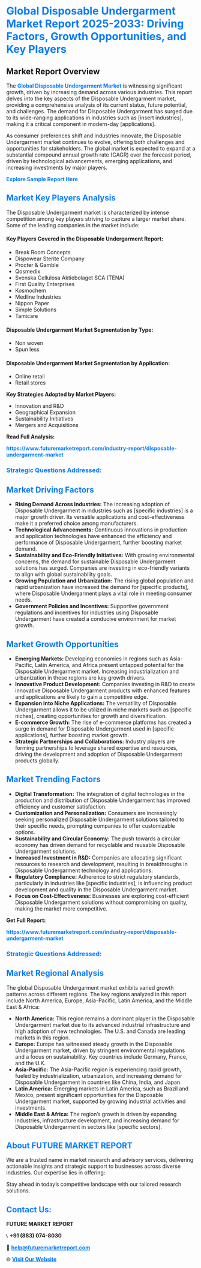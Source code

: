<h1 style="color: #007BFF;">Global Disposable Undergarment Market Report 2025-2033: Driving Factors, Growth Opportunities, and Key Players</h1>

<section id="overview">
<h2>Market Report Overview</h2>
<p>The <a href="https://www.futuremarketreport.com/industry-report/disposable-undergarment-market" style="color: #007BFF; text-decoration: none;"><strong>Global Disposable Undergarment Market</strong></a> is witnessing significant growth, driven by increasing demand across various industries. This report delves into the key aspects of the Disposable Undergarment market, providing a comprehensive analysis of its current status, future potential, and challenges. The demand for Disposable Undergarment has surged due to its wide-ranging applications in industries such as [insert industries], making it a critical component in modern-day [applications].</p>
<p>As consumer preferences shift and industries innovate, the Disposable Undergarment market continues to evolve, offering both challenges and opportunities for stakeholders. The global market is expected to expand at a substantial compound annual growth rate (CAGR) over the forecast period, driven by technological advancements, emerging applications, and increasing investments by major players.</p>
</section>

<section id="overview">
<p><a href="https://www.futuremarketreport.com/request-sample/reportId=56795" style="color: #007BFF; text-decoration: none;"><strong>Explore Sample Report Here</strong></a></p>
</section>

<section id="key-players">
<h2 style="color: #007BFF;">Market Key Players Analysis</h2>
<p>The Disposable Undergarment market is characterized by intense competition among key players striving to capture a larger market share. Some of the leading companies in the market include:</p>
<h4>Key Players Covered in the Disposable Undergarment Report:</h4>
<ul><li>Break Room Concepts</li><li>Dispowear Sterite Company</li><li>Procter &amp; Gamble</li><li>Qosmedix</li><li>Svenska Cellulosa Aktiebolaget SCA (TENA)</li><li>First Quality Enterprises</li><li>Kosmochem</li><li>Medline Industries</li><li>Nippon Paper</li><li>Simple Solutions</li><li>Tamicare</li></ul>
<h4>Disposable Undergarment Market Segmentation by Type:</h4>
<ul><li>Non woven</li><li>Spun less</li></ul>

<h4>Disposable Undergarment Market Segmentation by Application:</h4>
<ul><li>Online retail</li><li>Retail stores</li></ul>
<p><strong>Key Strategies Adopted by Market Players:</strong></p>
<ul>
<li>Innovation and R&D</li>
<li>Geographical Expansion</li>
<li>Sustainability Initiatives</li>
<li>Mergers and Acquisitions</li>
</ul>
</section>

<section>
<p><strong>Read Full Analysis: </strong></p><a href="https://www.futuremarketreport.com/industry-report/disposable-undergarment-market" style="color: #007BFF; text-decoration: none;"><strong>https://www.futuremarketreport.com/industry-report/disposable-undergarment-market</strong></a>
<h3 style="color: #007BFF;">Strategic Questions Addressed:</h3>
</section>

<section id="driving-factors">
<h2 style="color: #007BFF;">Market Driving Factors</h2>
<ul>
<li><strong>Rising Demand Across Industries:</strong> The increasing adoption of Disposable Undergarment in industries such as [specific industries] is a major growth driver. Its versatile applications and cost-effectiveness make it a preferred choice among manufacturers.</li>
<li><strong>Technological Advancements:</strong> Continuous innovations in production and application technologies have enhanced the efficiency and performance of Disposable Undergarment, further boosting market demand.</li>
<li><strong>Sustainability and Eco-Friendly Initiatives:</strong> With growing environmental concerns, the demand for sustainable Disposable Undergarment solutions has surged. Companies are investing in eco-friendly variants to align with global sustainability goals.</li>
<li><strong>Growing Population and Urbanization:</strong> The rising global population and rapid urbanization have increased the demand for [specific products], where Disposable Undergarment plays a vital role in meeting consumer needs.</li>
<li><strong>Government Policies and Incentives:</strong> Supportive government regulations and incentives for industries using Disposable Undergarment have created a conducive environment for market growth.</li>
</ul>
</section>

<section id="growth-opportunities">
<h2 style="color: #007BFF;">Market Growth Opportunities</h2>
<ul>
<li><strong>Emerging Markets:</strong> Developing economies in regions such as Asia-Pacific, Latin America, and Africa present untapped potential for the Disposable Undergarment market. Increasing industrialization and urbanization in these regions are key growth drivers.</li>
<li><strong>Innovative Product Development:</strong> Companies investing in R&D to create innovative Disposable Undergarment products with enhanced features and applications are likely to gain a competitive edge.</li>
<li><strong>Expansion into Niche Applications:</strong> The versatility of Disposable Undergarment allows it to be utilized in niche markets such as [specific niches], creating opportunities for growth and diversification.</li>
<li><strong>E-commerce Growth:</strong> The rise of e-commerce platforms has created a surge in demand for Disposable Undergarment used in [specific applications], further boosting market growth.</li>
<li><strong>Strategic Partnerships and Collaborations:</strong> Industry players are forming partnerships to leverage shared expertise and resources, driving the development and adoption of Disposable Undergarment products globally.</li>
</ul>
</section>

<section id="trending-factors">
<h2 style="color: #007BFF;">Market Trending Factors</h2>
<ul>
<li><strong>Digital Transformation:</strong> The integration of digital technologies in the production and distribution of Disposable Undergarment has improved efficiency and customer satisfaction.</li>
<li><strong>Customization and Personalization:</strong> Consumers are increasingly seeking personalized Disposable Undergarment solutions tailored to their specific needs, prompting companies to offer customizable options.</li>
<li><strong>Sustainability and Circular Economy:</strong> The push towards a circular economy has driven demand for recyclable and reusable Disposable Undergarment solutions.</li>
<li><strong>Increased Investment in R&D:</strong> Companies are allocating significant resources to research and development, resulting in breakthroughs in Disposable Undergarment technology and applications.</li>
<li><strong>Regulatory Compliance:</strong> Adherence to strict regulatory standards, particularly in industries like [specific industries], is influencing product development and quality in the Disposable Undergarment market.</li>
<li><strong>Focus on Cost-Effectiveness:</strong> Businesses are exploring cost-efficient Disposable Undergarment solutions without compromising on quality, making the market more competitive.</li>
</ul>
</section>

<section>
<p><strong>Get Full Report: </strong></p><a href="https://www.futuremarketreport.com/industry-report/disposable-undergarment-market" style="color: #007BFF; text-decoration: none;"><strong>https://www.futuremarketreport.com/industry-report/disposable-undergarment-market</strong></a>
<h3 style="color: #007BFF;">Strategic Questions Addressed:</h3>
</section>


<section id="regional-analysis">
<h2 style="color: #007BFF;">Market Regional Analysis</h2>
<p>The global Disposable Undergarment market exhibits varied growth patterns across different regions. The key regions analyzed in this report include North America, Europe, Asia-Pacific, Latin America, and the Middle East & Africa:</p>
<ul>
<li><strong>North America:</strong> This region remains a dominant player in the Disposable Undergarment market due to its advanced industrial infrastructure and high adoption of new technologies. The U.S. and Canada are leading markets in this region.</li>
<li><strong>Europe:</strong> Europe has witnessed steady growth in the Disposable Undergarment market, driven by stringent environmental regulations and a focus on sustainability. Key countries include Germany, France, and the U.K.</li>
<li><strong>Asia-Pacific:</strong> The Asia-Pacific region is experiencing rapid growth, fueled by industrialization, urbanization, and increasing demand for Disposable Undergarment in countries like China, India, and Japan.</li>
<li><strong>Latin America:</strong> Emerging markets in Latin America, such as Brazil and Mexico, present significant opportunities for the Disposable Undergarment market, supported by growing industrial activities and investments.</li>
<li><strong>Middle East & Africa:</strong> The region’s growth is driven by expanding industries, infrastructure development, and increasing demand for Disposable Undergarment in sectors like [specific sectors].</li>
</ul>
</section>

<footer>
<h2 style="color: #007BFF;">About FUTURE MARKET REPORT</h2>
<p>We are a trusted name in market research and advisory services, delivering actionable insights and strategic support to businesses across diverse industries. Our expertise lies in offering:</p>

<p>Stay ahead in today’s competitive landscape with our tailored research solutions.</p>

<h2 style="color: #007BFF;">Contact Us:</h2>
<p><strong>FUTURE MARKET REPORT</strong></p>
<p>📞 <strong>+91 (883) 074-8030</strong></p>
<p>📧 <strong><a href="mailto:help@futuremarketreport.com" style="color: #007BFF;">help@futuremarketreport.com</a></strong></p>
<p>🌐 <strong><a href="https://www.futuremarketreport.com/" style="color: #007BFF;">Visit Our Website</a></strong></p>
</footer>